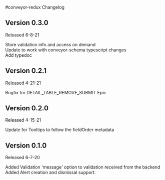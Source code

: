 #conveyor-redux Changelog
## Version 0.3.0

Released 6-8-21

Store validation info and access on demand \
Update to work with conveyor-schema typescript changes \
Add typedoc

## Version 0.2.1

Released 4-21-21

Bugfix for DETAIL_TABLE_REMOVE_SUBMIT Epic

## Version 0.2.0

Released 4-15-21

Update for Tooltips to follow the fieldOrder metadata

## Version 0.1.0

Released 6-7-20

Added Validation 'message' option to validation received from the backend \
Added Alert creation and dismissal support.
